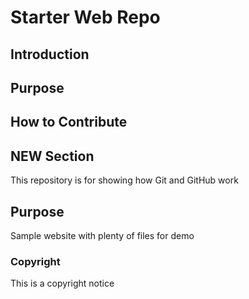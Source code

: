 # Starter Web Repo

## Introduction

## Purpose

## How to Contribute

## NEW Section

This repository is for showing how Git and GitHub work

## Purpose

Sample website with plenty of files for demo

### Copyright

This is a copyright notice
